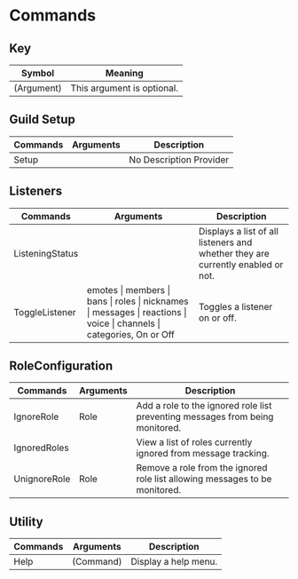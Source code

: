 # Commands

## Key
| Symbol     | Meaning                    |
| ---------- | -------------------------- |
| (Argument) | This argument is optional. |

## Guild Setup
| Commands | Arguments | Description             |
| -------- | --------- | ----------------------- |
| Setup    | <none>    | No Description Provider |

## Listeners
| Commands        | Arguments                                                                                                              | Description                                                                     |
| --------------- | ---------------------------------------------------------------------------------------------------------------------- | ------------------------------------------------------------------------------- |
| ListeningStatus | <none>                                                                                                                 | Displays a list of all listeners and whether they are currently enabled or not. |
| ToggleListener  | emotes \| members \| bans \| roles \| nicknames \| messages \| reactions \| voice \| channels \| categories, On or Off | Toggles a listener on or off.                                                   |

## RoleConfiguration
| Commands     | Arguments | Description                                                                   |
| ------------ | --------- | ----------------------------------------------------------------------------- |
| IgnoreRole   | Role      | Add a role to the ignored role list preventing messages from being monitored. |
| IgnoredRoles | <none>    | View a list of roles currently ignored from message tracking.                 |
| UnignoreRole | Role      | Remove a role from the ignored role list allowing messages to be monitored.   |

## Utility
| Commands | Arguments | Description          |
| -------- | --------- | -------------------- |
| Help     | (Command) | Display a help menu. |

